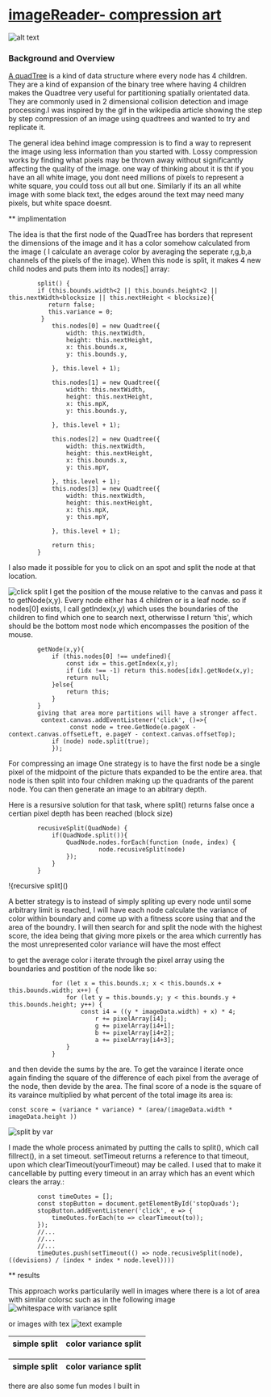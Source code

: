 # [imageReader- compression art](https://imagereader.herokuapp.com/) 
![alt text](https://res.cloudinary.com/flyakite/image/upload/v1512363891/download_2_zloy9n.png)
### Background and Overview

[A quadTree](https://en.wikipedia.org/wiki/Quadtree) is a kind of data structure where every node has 4 children. They are a kind of expansion of the binary tree where having 4 children makes the Quadtree very useful for partitioning spatially orientated data. They are commonly used in 2 dimensional collision detection and image processing.I was inspired by the gif in the wikipedia article showing the step by step compression of an image using quadtrees and wanted to try and replicate it. 

The general idea behind image compression is to find a way to represent the image using less information than you started with. Lossy compression works by finding what pixels may be thrown away without significantly affecting the quality of the image. one way of thinking about it is tht if you have an all white image, you dont need millions of pixels to represent a white square, you could toss out all but one. Similarly if its an all white image with some black text, the edges around the text may need many pixels, but white space doesnt.




** implimentation

The idea is that the first node of the QuadTree has borders that represent the dimensions of the image and it has a color somehow calculated from the image ( I calculate an average color by averaging the seperate r,g,b,a channels of the pixels of the image). When this node is split, it makes 4 new child nodes and puts them into its nodes[] array:

```
        split() {
        if (this.bounds.width<2 || this.bounds.height<2 || this.nextWidth<blocksize || this.nextHeight < blocksize){
           return false;
           this.variance = 0;
         }
            this.nodes[0] = new Quadtree({
                width: this.nextWidth,
                height: this.nextHeight,
                x: this.bounds.x,
                y: this.bounds.y,

            }, this.level + 1);

            this.nodes[1] = new Quadtree({
                width: this.nextWidth,
                height: this.nextHeight,
                x: this.mpX,
                y: this.bounds.y,

            }, this.level + 1);

            this.nodes[2] = new Quadtree({
                width: this.nextWidth,
                height: this.nextHeight,
                x: this.bounds.x,
                y: this.mpY,

            }, this.level + 1);
            this.nodes[3] = new Quadtree({
                width: this.nextWidth,
                height: this.nextHeight,
                x: this.mpX,
                y: this.mpY,

            }, this.level + 1);

            return this;
        }       
 ```
 
 I also made it possible for you to click on an spot and split the node at that location.
 
 ![click split](http://res.cloudinary.com/flyakite/video/upload/v1514587876/clicksplit_v1bsay.gif)
 I get the position of the mouse relative to the canvas and pass it to getNode(x,y). Every node either has 4 children or is a leaf node. so if nodes[0] exists, I call getIndex(x,y) which uses the boundaries of the children to find which one to search next, otherwisse I return 'this', which should be the bottom most node which encompasses the position of the mouse.
 
```
        getNode(x,y){
            if (this.nodes[0] !== undefined){
                const idx = this.getIndex(x,y);
                if (idx !== -1) return this.nodes[idx].getNode(x,y);
                return null;
            }else{
                return this;
            }
        }
        giving that area more partitions will have a stronger affect.
         context.canvas.addEventListener('click', ()=>{
                 const node = tree.GetNode(e.pageX - context.canvas.offsetLeft, e.pageY - context.canvas.offsetTop);
            if (node) node.split(true); 
            });
  ```
        

For compressing an image One strategy is to have the first node be a single pixel of the midpoint of the picture thats expanded to be the entire area. that node is then split into four children making up the quadrants of the parent node. You can then generate an image to an abitrary depth.

Here is a resursive solution for that task, where split() returns false once a certian pixel depth has been reached (block size)

```
        recusiveSplit(QuadNode) {
            if(QuadNode.split()){
                QuadNode.nodes.forEach(function (node, index) {
                         node.recusiveSplit(node)                                
                });
            }
        }
```

!{recursive split]()

A better strategy is to instead of simply spliting up every node until some arbitrary limit is reached, I will have each node calculate the variance of color within boundary and come up with a fitness score using that and the area of the boundry. I will then search for and split the node with the highest score, the idea being that giving more pixels or the area which currently has the most unrepresented color variance will have the most effect

to get the average color i iterate through the pixel array using the boundaries and postition of the node like so:

```
            for (let x = this.bounds.x; x < this.bounds.x + this.bounds.width; x++) {
                for (let y = this.bounds.y; y < this.bounds.y + this.bounds.height; y++) {
                    const i4 = ((y * imageData.width) + x) * 4;
                        r += pixelArray[i4];
                        g += pixelArray[i4+1];
                        b += pixelArray[i4+2];
                        a += pixelArray[i4+3]; 
                }
            }
```
            
 and then devide the sums by the are. To get the varaince I iterate once again finding the square of the difference of each pixel from the average of the node, then devide by the area. The final score of a node is the square of its varaince multiplied by what percent of the total image its area is:
            
```
const score = (variance * variance) * (area/(imageData.width * imageData.height )) 
```

![split by var]()

I made the whole process animated by putting the calls to split(), which call fillrect(), in a set timeout. setTimeout returns a reference to that timeout, upon which clearTimeout(yourTimeout) may be called. I used that to make it cancellable by putting every timeout in an array which has an event which clears the array.:

```
        const timeOutes = [];
        const stopButton = document.getElementById('stopQuads');
        stopButton.addEventListener('click', e => {
            timeOutes.forEach(to => clearTimeout(to));
        });
        //...
        //...
        //...
        timeOutes.push(setTimeout(() => node.recusiveSplit(node), ((devisions) / (index * index * node.level))))   
```

** results

This approach works particularily well in images where there is a lot of area with similar colorsc such as in the following image
![whitespace with variance split]()

or images with tex
![text example]()

| simple split | color variance split |
| --------------- | --------------- |




| simple split | color variance split |
| --------------- | --------------- |

there are also some fun modes I built in

